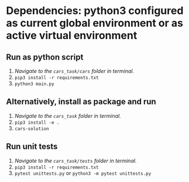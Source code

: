 # Dependencies: python3 configured as current global environment or as active virtual environment

## Run as python script

1. *Navigate to the ```cars_task/cars``` folder in terminal.*
2. ```pip3 install -r requirements.txt```
3. ```python3 main.py```

## Alternatively, install as package and run

1. *Navigate to the ```cars_task``` folder in terminal.*
2. ```pip3 install -e .```
3. ```cars-solution```

## Run unit tests

1. *Navigate to the ```cars_task/tests``` folder in terminal.*
2. ```pip3 install -r requirements.txt```
3. ```pytest unittests.py``` or  ```python3 -m pytest unittests.py```